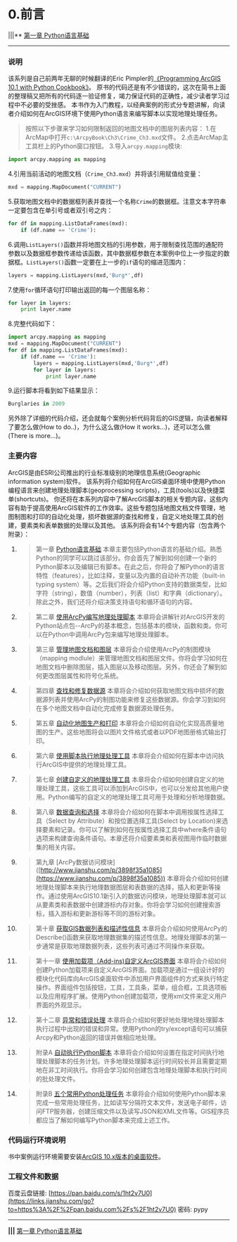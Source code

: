 
# 0.前言

|||** [第一章 Python语言基础](https://www.jianshu.com/p/dd90816d019b)

------

### 说明

该系列是自己前两年无聊的时候翻译的Eric Pimpler的[《Programming ArcGIS 10.1 with Python Cookbook》](https://links.jianshu.com/go?to=https%3A%2F%2Fwww.packtpub.com%2Fapplication-development%2Fprogramming-arcgis-101-python-cookbook)。
 原书的代码还是有不少错误的，这次在简书上面的整理稿又把所有的代码逐一验证修复，竭力保证代码的正确性，减少读者学习过程中不必要的受挫感。
 本书作为入门教程，以经典案例的形式分专题讲解，向读者介绍如何在ArcGIS环境下使用Python语言来编写脚本以实现地理处理任务。

> 按照以下步骤来学习如何限制返回的地图文档中的图层列表内容：
> 1.在ArcMap中打开`c:\ArcpyBook\Ch3\Crime_Ch3.mxd`文件。
> 2.点击ArcMap主工具栏上的Python窗口按钮。
> 3.导入`arcpy.mapping`模块:



```python
import arcpy.mapping as mapping
```

4.引用当前活动的地图文档（`Crime_Ch3.mxd`）并将该引用赋值给变量：



```python
mxd = mapping.MapDocument("CURRENT")
```

5.获取地图文档中的数据框列表并查找一个名称`Crime`的数据框。注意文本字符串一定要包含在单引号或者双引号之内：



```python
for df in mapping.ListDataFrames(mxd):
    if (df.name == 'Crime'):
```

6.调用`ListLayers()`函数并将地图文档的引用参数，用于限制查找范围的通配符参数以及数据框参数传递给该函数，其中数据框参数在本案例中位上一步指定的数据框。`ListLayers()`函数一定要在上一步的`if`语句的缩进范围内：



```python
layers = mapping.ListLayers(mxd,'Burg*',df)
```

7.使用`for`循环语句打印输出返回的每一个图层名称：



```python
for layer in layers:
    print layer.name
```

8.完整代码如下：



```python
import arcpy.mapping as mapping
mxd = mapping.MapDocument("CURRENT")
for df in mapping.ListDataFrames(mxd):
    if (df.name == 'Crime'):
        layers = mapping.ListLayers(mxd,'Burg*',df)
        for layer in layers:
            print layer.name
```

9.运行脚本将看到如下结果显示：



```python
Burglaries in 2009
```

另外除了详细的代码介绍，还会就每个案例分析代码背后的GIS逻辑，向读者解释了要怎么做(How to do..)，为什么这么做(How it works...)，还可以怎么做(There is more...)。

### 主要内容

ArcGIS是由ESRI公司推出的行业标准级别的地理信息系统(Geographic information system)软件。
 该系列将介绍如何在ArcGIS桌面环境中使用Python编程语言来创建地理处理脚本(geoprocessing scripts)，工具(tools)以及快捷菜单(shortcuts)。
 你还将在本系列内容中了解ArcGIS脚本的相关专题内容，这些内容有助于提高使用ArcGIS软件的工作效率。这些专题包括地图文档文件管理，地图制图和打印的自动化处理，损坏数据源的查找和修复，自定义地处理工具的创建，要素类和表单数据的处理以及其他。
 该系列将会有14个专题内容（包含两个附录）：

1. > 第一章 [Python语言基础](https://www.jianshu.com/p/dd90816d019b)
   > 本章主要包括Python语言的基础介绍。熟悉Python的同学可以跳过该部分。你会首先了解到如何创建一个新的Python脚本以及编辑已有脚本。在此之后，你将会了解Python的语言特性（features），比如注释，变量以及内置的自动补齐功能（built-in typing system）等。之后我们将会介绍Python支持的数据类型，比如字符（string），数值（number），列表（list）和字典（dictionary）。除此之外，我们还将介绍决策支持语句和循环语句的内容。

2. > 第二章 [使用ArcPy编写地理处理脚本](https://www.jianshu.com/p/932e83db7f59)
   > 本章将会讲解针对ArcGIS开发的Python站点包--ArcPy的基本概念，包括基本的模块，函数和类。你可以在Python中调用ArcPy包来编写地理处理脚本。

3. > 第三章 [管理地图文档和图层](https://www.jianshu.com/p/8f1387beb81d)
   > 本章将会介绍使用ArcPy的制图模块（mapping modlule）来管理地图文档和图层文件。你将会学习如何在地图文档中删除图层，插入图层以及移动图层。另外，你还会了解到如何更改图层属性和符号化系统。

4. > 第四章 [查找和修复数据源](https://www.jianshu.com/p/014b2d171a32)
   > 本章将会介绍如何获取地图文档中损坏的数据源列表并使用ArcPy的制图功能来修复这些数据源。你会学习到如何在多个地图文档中自动化完成修复数据源处理任务。

5. > 第五章 [自动化地图生产和打印](https://www.jianshu.com/p/f8685f9f6cc1)
   > 本章将会介绍如何自动化实现高质量地图的生产。这些地图将会以图片文件格式或者以PDF地图册格式输出打印。

6. > 第六章 [使用脚本执行地理处理工具](https://www.jianshu.com/p/18c4bb0d9bb1)
   > 本章将会介绍如何在脚本中访问执行ArcGIS中提供的地理处理工具。

7. > 第七章 [创建自定义的地理处理工具](https://www.jianshu.com/p/b032cd2b6ecf)
   > 本章将会介绍如何创建自定义的地理处理工具，这些工具可以添加到ArcGIS中，也可以分发给其他用户使用。Python编写的自定义的地理处理工具可用于处理和分析地理数据。

8. > 第八章 [数据查询和选择](https://www.jianshu.com/p/90907325f2ca)
   > 本章将会介绍如何在脚本中调用按属性选择工具（Select by Attribute）和按位置选择工具(Select by Location)来选择要素和记录。你可以了解到如何在按属性选择工具中where条件语句选项来构建查询条件语句。本章还将介绍要素类和表视图用作临时数据集的相关内容。

9. > 第九章 [ArcPy数据访问模块] ([http://www.jianshu.com/p/3898f35a1085](https://www.jianshu.com/p/3898f35a1085))
   > 本章将会介绍如何创建地理处理脚本来执行地理数据图层和表数据的选择，插入和更新等操作。通过使用ArcGIS10.1新引入的数据访问模块，地理处理脚本就可以从要素类和表数据中创建游标内存对象。你将会学习如何创建搜索游标，插入游标和更新游标等不同的游标对象。

10. > 第十章 [获取GIS数据列表和描述性信息](https://www.jianshu.com/p/77e114fbdaaa)
    > 本章将会介绍如何使用ArcPy的Describe()函数来获取地理数据集的描述性信息。地理处理脚本的第一步通常是获取地理数据列表，这些列表可通过不同操作来获取。

11. > 第十一章 [使用加载项（Add-ins)自定义ArcGIS界面](https://www.jianshu.com/p/0f69932f0254)
    > 本章将会介绍如何创建Python加载项来自定义ArcGIS界面。加载项是通过一组设计好的模块化代码库向ArcGIS桌面软件中添加用户界面组件的方式来执行特定操作。界面组件包括按钮，工具，工具条，菜单，组合框，工具选项板以及应用程序扩展。使用Python创建加载项，使用xml文件来定义用户界面的外观显示。

12. > 第十二章 [异常和错误处理](https://www.jianshu.com/p/3622e520de4e)
    > 本章将会介绍如何更好地处理地理处理脚本执行过程中出现的错误和异常。使用Python的try/except语句可以捕获Arcpy和Python返回的错误并做相应地处理。

13. > 附录A [自动执行Python脚本](https://www.jianshu.com/p/63432ce5d676)
    > 本章将会介绍如何设置在指定时间执行地理处理脚本的任务计划。许多地理处理脚本运行时间较长并且需要定期地在非工时间执行。你将会学习如何创建包含地理处理脚本和执行时间的批处理文件。

14. > 附录B [五个常用Python处理任务](https://www.jianshu.com/p/c9e8fc83d3c4)
    > 本章将会介绍如何使用Python脚本来完成一些常用处理任务，比如读写分隔符文本文件，发送电子邮件，访问FTP服务器，创建压缩文件以及读写JSON和XML文件等。GIS程序员都应当了解如何编写Python脚本来完成上述工作。

### 代码运行环境说明

书中案例运行环境需要安装[ArcGIS 10.x版本的桌面软件](https://links.jianshu.com/go?to=http%3A%2F%2Fwww.esrichina.com.cn%2F2015%2F0107%2F2830.html)。

### 工程文件和数据

百度云盘链接: [https://pan.baidu.com/s/1ht2v7U0](https://links.jianshu.com/go?to=https%3A%2F%2Fpan.baidu.com%2Fs%2F1ht2v7U0) 密码: pypy

------

**|||** [第一章 Python语言基础](https://www.jianshu.com/p/dd90816d019b)